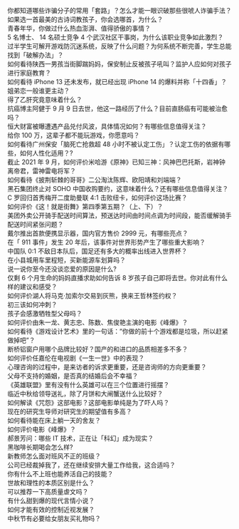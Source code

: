 你都知道哪些诈骗分子的常用「套路」？怎么才能一眼识破那些很唬人诈骗手法？  
如果选一首最美的古诗词教孩子，你会选哪首，为什么？  
青春年华，你做过什么热血澎湃、值得骄傲的事情？  
5 名博士、 14 名硕士竞争 4 个武汉社区干事岗，为什么该职业竞争如此激烈？  
过半学生可解开游戏防沉迷系统，反映了什么问题？为何系统不断完善，学生总能找到「破解办法」？  
如何看待陕西一男孩当街脚踹妈妈，保安制止反被孩子吼叫？监护人应如何对孩子进行家庭教育？  
如何看待 iPhone 13 还未发布，就已经出现 iPhone 14 的爆料并称「十四香」？  
姐弟恋一般谁更主动？  
得了乙肝究竟意味着什么？  
抗癌博主阿健于 9 月 9 日去世，他这一路经历了什么？目前直肠癌有可能被治愈吗？  
恒大财富被曝遭遇产品兑付风波，具体情况如何？有哪些信息值得关注？  
给你 100 万，这辈子都不能玩游戏，你愿意吗？  
如何看待广州保安「脑死亡抢救超 48 小时不被认定工伤」？认定工伤的依据有哪些，如何人性化适用？?  
截止 2021 年 9 月，如何评价米哈游《原神》已知三神：风神巴巴托斯，岩神钟离帝君，雷神雷电将军？  
如何看待《披荆斩棘的哥哥》二公淘汰陈辉、欧阳靖和刘端端？  
黑石集团终止对 SOHO 中国收购要约，这意味着什么？还有哪些信息值得关注？  
C 罗回归首秀梅开二度助曼联 4:1 击败纽卡，如何评价这场比赛？  
如何评价《这！就是街舞》第四季第五期？（上、下）？  
美团外卖公开骑手配送时间算法，预送达时间由时间点调为时间段，能否缓解骑手配送时间紧张问题？  
戴尔推出首款便携显示器，国内官方售价 2999 元，有哪些亮点？  
在「 911 事件」发生 20 年后，该事件对世界形势产生了哪些重大影响？  
中国队 0:1 不敌日本队后，国足还有多大的概率出线进入世界杯？  
在小县城用车里程短，买新能源车划算吗？  
说一说你至今还没谈恋爱的原因是什么?  
仅剩 6 个月生命的妈妈直播求助如何告诉 8 岁孩子自己即将去世。你对此有什么样的建议和感受？  
如何评价湖人将马克·加索尔交易到灰熊，换来王哲林签约权？  
初三该如何冲刺？  
孩子会感激牺牲型父母吗？  
如何评价由朱一龙、黄志忠、陈数、焦俊艳主演的电影《峰爆》？  
如何看待《游戏设计艺术》里的一句话：”你做的前十个游戏都是垃圾，所以赶紧做掉吧”？  
断桥铝窗户用哪个品牌比较好？国产的和进口的品质相差多不多？  
如何评价任嘉伦在电视剧《一生一世》中的表现？  
心理咨询的过程中，是来访者的诉求更重要，还是咨询师的方向更重要？  
父母不支持的婚姻，是否真的结婚后会不幸福？  
《英雄联盟》里有没有什么英雄可以在三个位置进行摇摆？  
临近中秋给领导送礼，除了月饼和大闸蟹送什么比较好？  
如何解读《咒怨》这部电影？这部电影单纯是为了吓人吗？  
现在的研究生导师对研究生的期望值有多高？  
如何看待能在床上躺一天的舍友？  
如何评价电影《峰爆》？  
郝景芳问：哪些 IT 技术，正在让「科幻」成为现实？  
黑咖啡长期喝会怎么样?  
新教师怎么面对班风不正的班级？  
公司已经裁掉我了，还在继续安排大量工作给我，这合适吗？  
你有什么不上班也能养活自己的技能？  
世故和理性的本质区别是什么？  
可以推荐一下高质量虐文吗？  
有什么甜到爆的现代言情小说？  
如何才能有效的控制近视发展？  
中秋节有必要给女朋友买礼物吗？  
